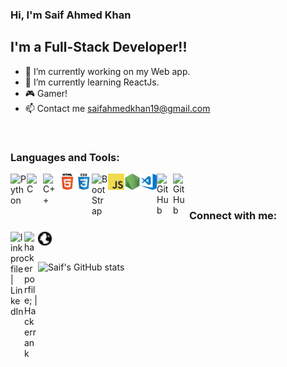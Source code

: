 ### Hi, I'm Saif Ahmed Khan



## I'm a Full-Stack Developer!!

- 🔭 I’m currently working on my Web app.
- 🌱 I’m currently learning ReactJs.
- 🎮 Gamer!
- 📫 Contact me saifahmedkhan19@gmail.com


<br />

### Languages and Tools:


[<img align="left" alt="Python" width="26px" src="https://upload.wikimedia.org/wikipedia/commons/thumb/c/c3/Python-logo-notext.svg/110px-Python-logo-notext.svg.png" />][Python]
[<img align="left" alt="C" width="26px" src="https://upload.wikimedia.org/wikipedia/commons/thumb/1/18/C_Programming_Language.svg/1200px-C_Programming_Language.svg.png" />][C]
[<img align="left" alt="C++" width="26px" src="https://cdn.jsdelivr.net/npm/@programming-languages-logos/cpp@0.0.1/cpp_256x256.png" />][C++]
[<img align="left" alt="HTML5" width="26px" src="https://raw.githubusercontent.com/github/explore/80688e429a7d4ef2fca1e82350fe8e3517d3494d/topics/html/html.png" />][HTML]
[<img align="left" alt="CSS3" width="26px" src="https://raw.githubusercontent.com/github/explore/80688e429a7d4ef2fca1e82350fe8e3517d3494d/topics/css/css.png" />][CSS]
[<img align="left" alt="BootStrap" width="26px" src="https://miro.medium.com/max/320/0*_rAD9NgK7l6KSlNc.png" />][BootStrap]
[<img align="left" alt="JavaScript" width="26px" src="https://raw.githubusercontent.com/github/explore/80688e429a7d4ef2fca1e82350fe8e3517d3494d/topics/javascript/javascript.png" />][JS]
[<img align="left" alt="Node.js" width="26px" src="https://raw.githubusercontent.com/github/explore/80688e429a7d4ef2fca1e82350fe8e3517d3494d/topics/nodejs/nodejs.png" />][Node]
[<img align="left" alt="Visual Studio Code" width="26px" src="https://raw.githubusercontent.com/github/explore/80688e429a7d4ef2fca1e82350fe8e3517d3494d/topics/visual-studio-code/visual-studio-code.png" />][VScode]
[<img align="left" alt="GitHub" width="26px" src="https://github.githubassets.com/images/modules/logos_page/GitHub-Mark.png" />][GitHub]
[<img align="left" alt="GitHub" width="26px" src="https://i.pinimg.com/originals/b0/b1/8b/b0b18bd010c5851b5f82d0a98bfde369.png" />][IBMcloud]

<br />
<br />



### Connect with me:

[<img align="left" alt="linkprofile | LinkedIn" width="22px" src="https://upload.wikimedia.org/wikipedia/commons/thumb/c/ca/LinkedIn_logo_initials.png/768px-LinkedIn_logo_initials.png" />][LinkedIn]
[<img align="left" alt="hackerporfile; | Hackerrank" width="22px" src="https://upload.wikimedia.org/wikipedia/commons/4/40/HackerRank_Icon-1000px.png" />][Hackerrank]
[<img align="left" alt="saif.com" width="22px" src="https://raw.githubusercontent.com/iconic/open-iconic/master/svg/globe.svg" />][Website]

<br />
<br />






![Saif's GitHub stats](https://github-readme-stats.vercel.app/api?username=saifahmed19&show_icons=true&hide_border=true&theme=tokyonight)






[website]: https://saifahmed19.github.io/Saifahmedkhan.github.io/
[C]: https://www.javatpoint.com/c-programming-language-tutorial
[C++]: https://www.javatpoint.com/cpp-tutorial
[Python]: https://www.python.org/
[Hackerrank]: https://www.hackerrank.com/khansahab786_sf3
[linkedin]: https://www.linkedin.com/in/saif-ahmed-khan-a154761b7/
[JS]: https://www.w3schools.com/js/DEFAULT.asp
[HTML]: https://www.w3schools.com/html/default.asp
[CSS]: https://www.w3schools.com/css/default.asp
[Node]: https://nodejs.org/en/
[BootStrap]: https://getbootstrap.com/
[VScode]: https://code.visualstudio.com/download
[GitHub]: https://github.com/
[IBMcloud]: https://cloud.ibm.com/login
